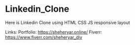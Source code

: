 # Linkedin_Clone
Here is Linkedin Clone using HTML CSS JS responsive layout

Links:
Portfolio: https://sheheryar.online/
Fiverr: https://www.fiverr.com/sheheryar_div
